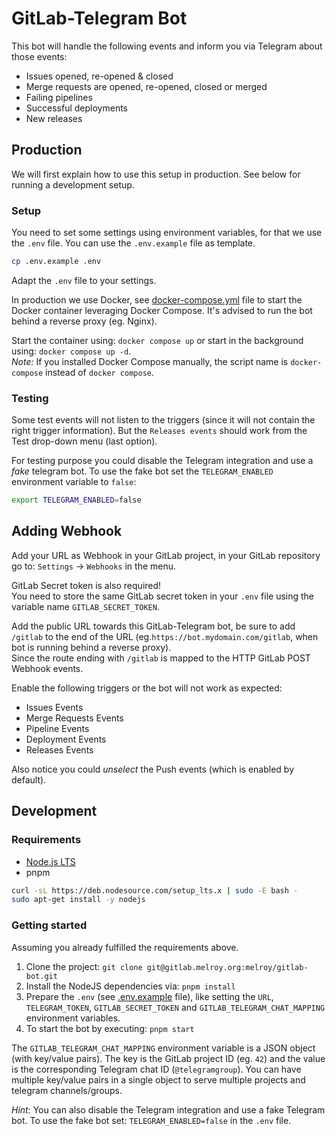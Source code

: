 # GitLab-Telegram Bot

This bot will handle the following events and inform you via Telegram about those events:

- Issues opened, re-opened & closed
- Merge requests are opened, re-opened, closed or merged
- Failing pipelines
- Successful deployments
- New releases

## Production

We will first explain how to use this setup in production. See below for running a development setup.

### Setup

You need to set some settings using environment variables, for that we use the `.env` file. You can use the `.env.example` file as template.

```sh
cp .env.example .env
```

Adapt the `.env` file to your settings.

In production we use Docker, see [docker-compose.yml](docker-compose.yml) file to start the Docker container leveraging Docker Compose. It's advised to run the bot behind a reverse proxy (eg. Nginx).

Start the container using: `docker compose up` or start in the background using: `docker compose up -d`.  
_Note:_ If you installed Docker Compose manually, the script name is `docker-compose` instead of `docker compose`.

### Testing

Some test events will not listen to the triggers (since it will not contain the right trigger information). But the `Releases events` should work from the Test drop-down menu (last option).

For testing purpose you could disable the Telegram integration and use a _fake_ telegram bot. To use the fake bot set the `TELEGRAM_ENABLED` environment variable to `false`:

```bash
export TELEGRAM_ENABLED=false
```

## Adding Webhook

Add your URL as Webhook in your GitLab project, in your GitLab repository go to: `Settings` -> `Webhooks` in the menu.

GitLab Secret token is also required!  
You need to store the same GitLab secret token in your `.env` file using the variable name `GITLAB_SECRET_TOKEN`.

Add the public URL towards this GitLab-Telegram bot, be sure to add `/gitlab` to the end of the URL (eg.`https://bot.mydomain.com/gitlab`, when bot is running behind a reverse proxy).  
Since the route ending with `/gitlab` is mapped to the HTTP GitLab POST Webhook events.

Enable the following triggers or the bot will not work as expected:

- Issues Events
- Merge Requests Events
- Pipeline Events
- Deployment Events
- Releases Events

Also notice you could _unselect_ the Push events (which is enabled by default).

## Development

### Requirements

- [Node.js LTS](https://nodejs.org/en/download/)
- pnpm

```sh
curl -sL https://deb.nodesource.com/setup_lts.x | sudo -E bash -
sudo apt-get install -y nodejs
```

### Getting started

Assuming you already fulfilled the requirements above.

1. Clone the project: `git clone git@gitlab.melroy.org:melroy/gitlab-bot.git`
2. Install the NodeJS dependencies via: `pnpm install`
3. Prepare the `.env` (see [.env.example](.env.example) file), like setting the `URL`, `TELEGRAM_TOKEN`, `GITLAB_SECRET_TOKEN` and `GITLAB_TELEGRAM_CHAT_MAPPING` environment variables.
4. To start the bot by executing: `pnpm start`

The `GITLAB_TELEGRAM_CHAT_MAPPING` environment variable is a JSON object (with key/value pairs). The key is the GitLab project ID (eg. `42`) and the value is the corresponding Telegram chat ID (`@telegramgroup`). You can have multiple key/value pairs in a single object to serve multiple projects and telegram channels/groups.

_Hint:_ You can also disable the Telegram integration and use a fake Telegram bot. To use the fake bot set: `TELEGRAM_ENABLED=false` in the `.env` file.
